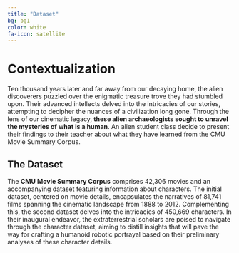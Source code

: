 ```yaml
---
title: "Dataset"
bg: bg1
color: white
fa-icon: satellite
---
```


# Contextualization

Ten thousand years later and far away from our decaying home, the alien discoverers puzzled over the enigmatic treasure trove they had stumbled upon. Their advanced intellects delved into the intricacies of our stories, attempting to decipher the nuances of a civilization long gone. Through the lens of our cinematic legacy, **these alien archaeologists sought to unravel the mysteries of what is a human**. An alien student class decide to present their findings to their teacher about what they have learned from the CMU Movie Summary Corpus.

## The Dataset

The **CMU Movie Summary Corpus** comprises 42,306 movies and an accompanying dataset featuring information about characters. The initial dataset, centered on movie details, encapsulates the narratives of 81,741 films spanning the cinematic landscape from 1888 to 2012. Complementing this, the second dataset delves into the intricacies of 450,669 characters. In their inaugural endeavor, the extraterrestrial scholars are poised to navigate through the character dataset, aiming to distill insights that will pave the way for crafting a humanoid robotic portrayal based on their preliminary analyses of these character details.